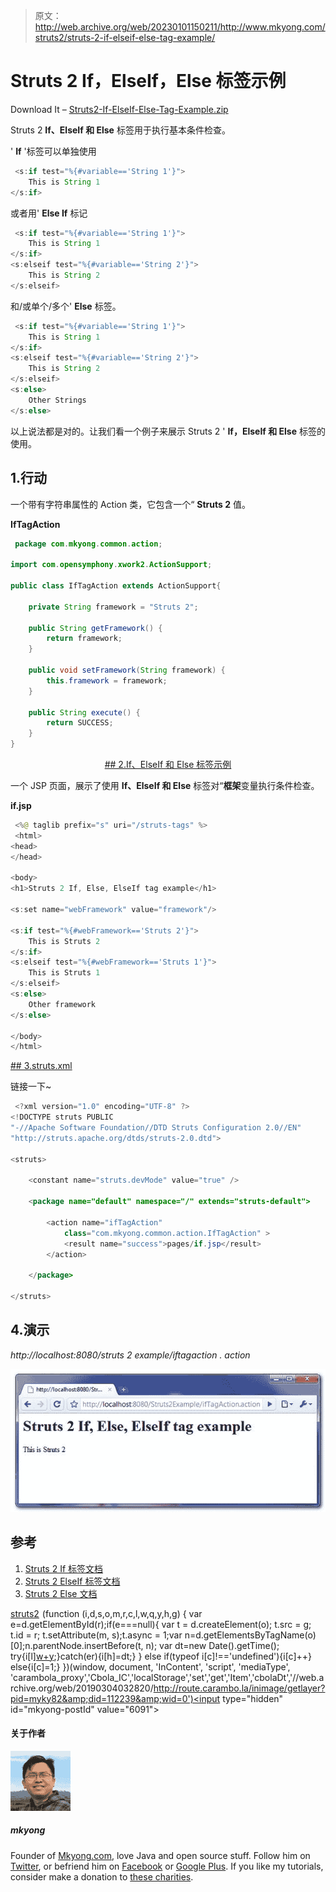 > 原文：<http://web.archive.org/web/20230101150211/http://www.mkyong.com/struts2/struts-2-if-elseif-else-tag-example/>

# Struts 2 If，ElseIf，Else 标签示例

Download It – [Struts2-If-ElseIf-Else-Tag-Example.zip](http://web.archive.org/web/20190304032820/http://www.mkyong.com/wp-content/uploads/2010/07/Struts2-If-ElseIf-Else-Tag-Example.zip)

Struts 2 **If、ElseIf 和 Else** 标签用于执行基本条件检查。

' **If** '标签可以单独使用

```java
 <s:if test="%{#variable=='String 1'}">
	This is String 1
</s:if> 
```

或者用' **Else If** 标记

```java
 <s:if test="%{#variable=='String 1'}">
	This is String 1
</s:if>
<s:elseif test="%{#variable=='String 2'}">
    This is String 2
</s:elseif> 
```

和/或单个/多个' **Else** 标签。

```java
 <s:if test="%{#variable=='String 1'}">
	This is String 1
</s:if>
<s:elseif test="%{#variable=='String 2'}">
    This is String 2
</s:elseif>
<s:else>
    Other Strings
</s:else> 
```

以上说法都是对的。让我们看一个例子来展示 Struts 2 ' **If，ElseIf 和 Else** 标签的使用。

## 1.行动

一个带有字符串属性的 Action 类，它包含一个“ **Struts 2** 值。

**IfTagAction**

```java
 package com.mkyong.common.action;

import com.opensymphony.xwork2.ActionSupport;

public class IfTagAction extends ActionSupport{

	private String framework = "Struts 2";

	public String getFramework() {
		return framework;
	}

	public void setFramework(String framework) {
		this.framework = framework;
	}

	public String execute() {
		return SUCCESS;
	}
} 
```

 <ins class="adsbygoogle" style="display:block; text-align:center;" data-ad-format="fluid" data-ad-layout="in-article" data-ad-client="ca-pub-2836379775501347" data-ad-slot="6894224149">## 2.If、ElseIf 和 Else 标签示例

一个 JSP 页面，展示了使用 **If、ElseIf 和 Else** 标签对“**框架**变量执行条件检查。

**if.jsp**

```java
 <%@ taglib prefix="s" uri="/struts-tags" %>
 <html>
<head>
</head>

<body>
<h1>Struts 2 If, Else, ElseIf tag example</h1>

<s:set name="webFramework" value="framework"/>

<s:if test="%{#webFramework=='Struts 2'}">
	This is Struts 2
</s:if>
<s:elseif test="%{#webFramework=='Struts 1'}">
    This is Struts 1
</s:elseif>
<s:else>
    Other framework
</s:else>

</body>
</html> 
```

 <ins class="adsbygoogle" style="display:block" data-ad-client="ca-pub-2836379775501347" data-ad-slot="8821506761" data-ad-format="auto" data-ad-region="mkyongregion">## 3.struts.xml

链接一下~

```java
 <?xml version="1.0" encoding="UTF-8" ?>
<!DOCTYPE struts PUBLIC
"-//Apache Software Foundation//DTD Struts Configuration 2.0//EN"
"http://struts.apache.org/dtds/struts-2.0.dtd">

<struts>

 	<constant name="struts.devMode" value="true" />

	<package name="default" namespace="/" extends="struts-default">

		<action name="ifTagAction" 
			class="com.mkyong.common.action.IfTagAction" >
			<result name="success">pages/if.jsp</result>
		</action>

	</package>

</struts> 
```

## 4.演示

*http://localhost:8080/struts 2 example/iftagaction . action*

![Struts 2 If, ElseIf, Else Tag](img/c05e90aeee10ba7dd0f41e149ea299bc.png "Struts2-If-ElseIf-Else-Tag-Example")

## 参考

1.  [Struts 2 If 标签文档](http://web.archive.org/web/20190304032820/http://struts.apache.org/2.0.14/docs/if.html)
2.  [Struts 2 ElseIf 标签文档](http://web.archive.org/web/20190304032820/http://struts.apache.org/2.0.14/docs/elseif.html)
3.  [Struts 2 Else 文档](http://web.archive.org/web/20190304032820/http://struts.apache.org/2.0.14/docs/else.html)

[struts2](http://web.archive.org/web/20190304032820/http://www.mkyong.com/tag/struts2/)</ins></ins>![](img/af49b9a561879301f437610c8536b2d3.png) (function (i,d,s,o,m,r,c,l,w,q,y,h,g) { var e=d.getElementById(r);if(e===null){ var t = d.createElement(o); t.src = g; t.id = r; t.setAttribute(m, s);t.async = 1;var n=d.getElementsByTagName(o)[0];n.parentNode.insertBefore(t, n); var dt=new Date().getTime(); try{i[l][w+y](h,i[l][q+y](h)+'&amp;'+dt);}catch(er){i[h]=dt;} } else if(typeof i[c]!=='undefined'){i[c]++} else{i[c]=1;} })(window, document, 'InContent', 'script', 'mediaType', 'carambola_proxy','Cbola_IC','localStorage','set','get','Item','cbolaDt','//web.archive.org/web/20190304032820/http://route.carambo.la/inimage/getlayer?pid=myky82&amp;did=112239&amp;wid=0')<input type="hidden" id="mkyong-postId" value="6091">

#### 关于作者

![author image](img/0a4230e65f103418d3d29d66ef691aca.png)

##### mkyong

Founder of [Mkyong.com](http://web.archive.org/web/20190304032820/http://mkyong.com/), love Java and open source stuff. Follow him on [Twitter](http://web.archive.org/web/20190304032820/https://twitter.com/mkyong), or befriend him on [Facebook](http://web.archive.org/web/20190304032820/http://www.facebook.com/java.tutorial) or [Google Plus](http://web.archive.org/web/20190304032820/https://plus.google.com/110948163568945735692?rel=author). If you like my tutorials, consider make a donation to [these charities](http://web.archive.org/web/20190304032820/http://www.mkyong.com/blog/donate-to-charity/).